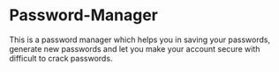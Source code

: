 # Password-Manager
This is a password manager which helps you in saving your passwords, generate new passwords and let you make your account secure with difficult to crack passwords.

